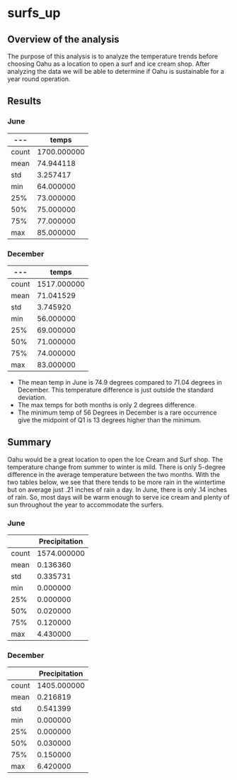 # surfs_up
## Overview of the analysis
The purpose of this analysis is to analyze the temperature trends before choosing Oahu as a location to open a surf and ice cream shop.  After analyzing the data we will be able to determine if Oahu is sustainable for a year round operation.  
## Results
### June	
|---| temps |
|---|---|
| count |	1700.000000 |
| mean |	74.944118 |
| std |	3.257417 |
| min | 64.000000 |
| 25% |	73.000000 |
| 50% |	75.000000 |
| 75% |	77.000000 |
| max |	85.000000 |
### December
|---| temps |
|---|---|
| count |	1517.000000 |
| mean |	71.041529 |
| std |	3.745920 |
| min |	56.000000 |
| 25% |	69.000000 |
| 50% |	71.000000 |
| 75% |	74.000000 |
| max	| 83.000000 |
* The mean temp in June is 74.9 degrees compared to 71.04 degrees in December.  This temperature difference is just outside the standard deviation.
* The max temps for both months is only 2 degrees difference.  
* The minimum temp of 56 Degrees in December is a rare occurrence give the midpoint of Q1 is 13 degrees higher than the minimum.
## Summary
Oahu would be a great location to open the Ice Cream and Surf shop.  The temperature change from summer to winter is mild.  There is only 5-degree difference in the average temperature between the two months.  With the two tables below, we see that there tends to be more rain in the wintertime but on average just .21 inches of rain a day.  In June, there is only .14 inches of rain.  So, most days will be warm enough to serve ice cream and plenty of sun throughout the year to accommodate the surfers. 

### June
| | Precipitation|
|---|---|
| count |	1574.000000 |
| mean | 0.136360 |
| std |	0.335731 |
| min |	0.000000 |
| 25% |	0.000000 |
| 50% |	0.020000 |
| 75%	| 0.120000 |
| max |	4.430000 |

### December
| | Precipitation |
|---|---|
| count |	1405.000000 |
| mean |	0.216819 |
| std |	0.541399 |
| min |	0.000000 |
| 25% |	0.000000 |
| 50% |	0.030000 |
| 75% |	0.150000 |
| max |	6.420000 |
